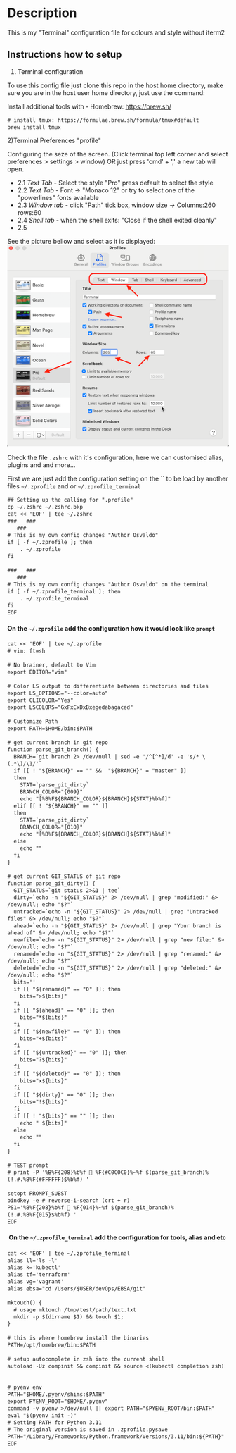 # Description

This is my "Terminal" configuration file for colours and style without iterm2

## Instructions how to setup

1) Terminal configuration

To use this config file just clone this repo in the host  home directory,
make sure you are in the host user home directory, just use the command:

Install additional tools with - Homebrew: <https://brew.sh/>

```
# install tmux: https://formulae.brew.sh/formula/tmux#default
brew install tmux
```

2)Terminal Preferences "profile"

Configuring the seze of the screen. (Click terminal top left corner and select preferences > settings > window) OR just press 'cmd' + ',' a new tab will open.
 - 2.1 *Text Tab*   - Select the style "Pro" press default to select the style
 - 2.2 *Text Tab*   - Font -> "Monaco 12" or try to select one of the "powerlines" fonts available
 - 2.3 *Window tab* - click "Path" tick box, window size -> Columns:260 rows:60
 - 2.4 *Shell tab*  - when the shell exits: "Close if the shell exited cleanly"
 - 2.5

See the picture bellow and select as it is displayed:
![Terminal_png](https://github.com/Calliari/terminalConfig/blob/master/zsh/img/Terminal.png)

Check the file `.zshrc` with it's configuration, here we can customised alias, plugins and and more...

First we are just add the configuration setting on the `` to be load by another files `~/.zprofile` and or `~/.zprofile_terminal`

```
## Setting up the calling for ".profile"
cp ~/.zshrc ~/.zshrc.bkp
cat << 'EOF' | tee ~/.zshrc
###   ###
   ###
# This is my own config changes "Author Osvaldo"
if [ -f ~/.zprofile ]; then
    . ~/.zprofile
fi

###   ###
   ###
# This is my own config changes "Author Osvaldo" on the terminal
if [ -f ~/.zprofile_terminal ]; then
    . ~/.zprofile_terminal
fi
EOF
```

#### On the `~/.zprofile` add the configuration how it would look like `prompt`

```
cat << 'EOF' | tee ~/.zprofile
# vim: ft=sh

# No brainer, default to Vim
export EDITOR="vim"

# Color LS output to differentiate between directories and files
export LS_OPTIONS="--color=auto"
export CLICOLOR="Yes"
export LSCOLORS="GxFxCxDxBxegedabagaced"

# Customize Path
export PATH=$HOME/bin:$PATH

# get current branch in git repo
function parse_git_branch() {
  BRANCH=`git branch 2> /dev/null | sed -e '/^[^*]/d' -e 's/* \(.*\)/\1/'`
  if [[ ! "${BRANCH}" == "" &&  "${BRANCH}" = "master" ]]
  then
    STAT=`parse_git_dirty`
    BRANCH_COLOR="{009}"
    echo "[%B%F${BRANCH_COLOR}${BRANCH}${STAT}%b%f]"
  elif [[ ! "${BRANCH}" == "" ]]
  then
    STAT=`parse_git_dirty`
    BRANCH_COLOR="{010}"
    echo "[%B%F${BRANCH_COLOR}${BRANCH}${STAT}%b%f]"
  else
    echo ""
  fi
}

# get current GIT_STATUS of git repo
function parse_git_dirty() {
  GIT_STATUS=`git status 2>&1 | tee`
  dirty=`echo -n "${GIT_STATUS}" 2> /dev/null | grep "modified:" &> /dev/null; echo "$?"`
  untracked=`echo -n "${GIT_STATUS}" 2> /dev/null | grep "Untracked files" &> /dev/null; echo "$?"`
  ahead=`echo -n "${GIT_STATUS}" 2> /dev/null | grep "Your branch is ahead of" &> /dev/null; echo "$?"`
  newfile=`echo -n "${GIT_STATUS}" 2> /dev/null | grep "new file:" &> /dev/null; echo "$?"`
  renamed=`echo -n "${GIT_STATUS}" 2> /dev/null | grep "renamed:" &> /dev/null; echo "$?"`
  deleted=`echo -n "${GIT_STATUS}" 2> /dev/null | grep "deleted:" &> /dev/null; echo "$?"`
  bits=''
  if [[ "${renamed}" == "0" ]]; then
    bits=">${bits}"
  fi
  if [[ "${ahead}" == "0" ]]; then
    bits="*${bits}"
  fi
  if [[ "${newfile}" == "0" ]]; then
    bits="+${bits}"
  fi
  if [[ "${untracked}" == "0" ]]; then
    bits="?${bits}"
  fi
  if [[ "${deleted}" == "0" ]]; then
    bits="x${bits}"
  fi
  if [[ "${dirty}" == "0" ]]; then
    bits="!${bits}"
  fi
  if [[ ! "${bits}" == "" ]]; then
    echo " ${bits}"
  else
    echo ""
  fi
}

# TEST prompt 
# print -P '%B%F{208}%b%f 🐺 %F{#C0C0C0}%~%f $(parse_git_branch)%(!.#.%B%F{#FFFFFF}$%b%f) '

setopt PROMPT_SUBST
bindkey -e # reverse-i-search (crt + r)
PS1='%B%F{208}%b%f 🐺 %F{014}%~%f $(parse_git_branch)%(!.#.%B%F{015}$%b%f) '
EOF
```

####  On the `~/.zprofile_terminal` add the configuration for tools, alias and etc

```
cat << 'EOF' | tee ~/.zprofile_terminal
alias ll='ls -l'
alias k='kubectl'
alias tf='terraform'
alias vg='vagrant'
alias ebsa="cd /Users/$USER/devOps/EBSA/git"

mktouch() {
  # usage mktouch /tmp/test/path/text.txt
  mkdir -p $(dirname $1) && touch $1;
}

# this is where homebrew install the binaries 
PATH=/opt/homebrew/bin:$PATH

# setup autocomplete in zsh into the current shell
autoload -Uz compinit && compinit && source <(kubectl completion zsh)


# pyenv env
PATH="$HOME/.pyenv/shims:$PATH"
export PYENV_ROOT="$HOME/.pyenv"
command -v pyenv >/dev/null || export PATH="$PYENV_ROOT/bin:$PATH"
eval "$(pyenv init -)"
# Setting PATH for Python 3.11
# The original version is saved in .zprofile.pysave
PATH="/Library/Frameworks/Python.framework/Versions/3.11/bin:${PATH}"
EOF
```
